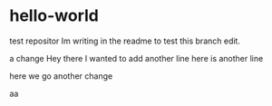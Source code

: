 # hello-world
test repositor
Im writing in the readme to test this branch edit.

a change
Hey there I wanted to add another line here is another line

here we go another change


aa